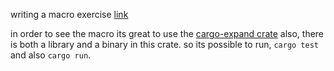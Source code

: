 writing a macro exercise [link](https://exercism.org/tracks/rust/exercises/macros)

in order to see the macro its great to use the [cargo-expand crate](https://github.com/dtolnay/cargo-expand)
also, there is both a library and a binary in this crate. so its possible to run, `cargo test` and also `cargo run`.
